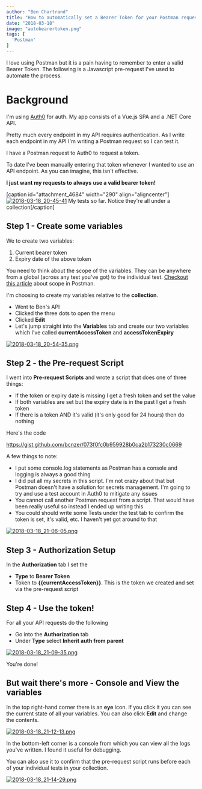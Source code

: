 ```yaml
---
author: "Ben Chartrand"
title: "How to automatically set a Bearer Token for your Postman requests"
date: "2018-03-18"
image: "autobearertoken.png"
tags: [
  'Postman'
]
---
```


I love using Postman but it is a pain having to remember to enter a valid Bearer Token. The following is a Javascript pre-request I've used to automate the process.

# Background

I'm using [Auth0](https://auth0.com/) for auth. My app consists of a Vue.js SPA and a .NET Core API.

Pretty much every endpoint in my API requires authentication. As I write each endpoint in my API I'm writing a Postman request so I can test it.

I have a Postman request to Auth0 to request a token.

To date I've been manually entering that token whenever I wanted to use an API endpoint. As you can imagine, this isn't effective.

**I just want my requests to** **always** **use a valid bearer token!**

\[caption id="attachment\_4684" width="290" align="aligncenter"\][![2018-03-18_20-45-41](images/2018-03-18_20-45-41.png)](https://liftcodeplay.files.wordpress.com/2018/03/2018-03-18_20-45-41.png) My tests so far. Notice they're all under a collection\[/caption\]

## Step 1 - Create some variables

We to create two variables:

1. Current bearer token
2. Expiry date of the above token

You need to think about the scope of the variables. They can be anywhere from a global (across any test you've got) to the individual test. [Checkout this article](https://www.getpostman.com/docs/v6/postman/environments_and_globals/variables) about scope in Postman.

I'm choosing to create my variables relative to the **collection**.

- Went to Ben's API
- Clicked the three dots to open the menu
- Clicked **Edit**
- Let's jump straight into the **Variables** tab and create our two variables which I've called **currentAccessToken** and **accessTokenExpiry**

[![2018-03-18_20-54-35.png](images/2018-03-18_20-54-35.png)](https://liftcodeplay.files.wordpress.com/2018/03/2018-03-18_20-54-35.png)

## Step 2 - the Pre-request Script

I went into **Pre-request Scripts** and wrote a script that does one of three things:

- If the token or expiry date is missing I get a fresh token and set the value
- If both variables are set but the expiry date is in the past I get a fresh token
- If there is a token AND it's valid (it's only good for 24 hours) then do nothing

Here's the code

https://gist.github.com/bcnzer/073f0fc0b959928b0ca2b173230c0669

A few things to note:

- I put some console.log statements as Postman has a console and logging is always a good thing
- I did put all my secrets in this script. I'm not crazy about that but Postman doesn't have a solution for secrets management. I'm going to try and use a test account in Auth0 to mitigate any issues
- You cannot call another Postman request from a script. That would have been really useful so instead I ended up writing this
- You could should write some Tests under the test tab to confirm the token is set, it's valid, etc. I haven't yet got around to that

[![2018-03-18_21-06-05.png](images/2018-03-18_21-06-05.png)](https://liftcodeplay.files.wordpress.com/2018/03/2018-03-18_21-06-05.png)

## Step 3 - Authorization Setup

In the **Authorization** tab I set the

- **Type** to **Bearer Token**
- Token to **{{currentAccessToken}}**. This is the token we created and set via the pre-request script

## Step 4 - Use the token!

For all your API requests do the following

- Go into the **Authorization** tab
- Under **Type** select **Inherit auth from parent**

[![2018-03-18_21-09-35.png](images/2018-03-18_21-09-35.png)](https://liftcodeplay.files.wordpress.com/2018/03/2018-03-18_21-09-35.png)

You're done!

## But wait there's more - Console and View the variables

In the top right-hand corner there is an **eye** icon. If you click it you can see the current state of all your variables. You can also click **Edit** and change the contents.

[![2018-03-18_21-12-13.png](images/2018-03-18_21-12-13.png)](https://liftcodeplay.files.wordpress.com/2018/03/2018-03-18_21-12-13.png)

In the bottom-left corner is a console from which you can view all the logs you've written. I found it useful for debugging.

You can also use it to confirm that the pre-request script runs before each of your individual tests in your collection.

[![2018-03-18_21-14-29.png](images/2018-03-18_21-14-29.png)](https://liftcodeplay.files.wordpress.com/2018/03/2018-03-18_21-14-29.png)
